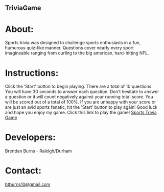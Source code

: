 ## TriviaGame

# About:

Sports trivia was designed to challenge sports enthusiasts in a fun, humurous quiz-like manner.  Questions cover nearly every sport imagineable ranging from curling to the big american, hard-hitting NFL.  

# Instructions:

Click the 'Start' button to begin playing. There are a total of 10 questions.  You will have 30 seconds to answer each question.  Don't hesitate to answer a question or it will count negatively against your running total score.  You will be scored out of a total of 100%.  If you are unhappy with your score or are just an avid sports fanatic, hit the 'Start' button to play again!  Good luck and hope you enjoy my game. Click this link to play the game! [Sports Trivia Game](https://btburns10.github.io/TriviaGame/)

# Developers:
Brendan Burns - Raleigh/Durham

# Contact:
btburns10@gmail.com
